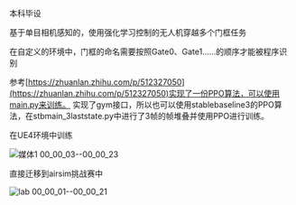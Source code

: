 本科毕设

基于单目相机感知的，使用强化学习控制的无人机穿越多个门框任务

在自定义的环境中，门框的命名需要按照Gate0、Gate1……的顺序才能被程序识别

参考[https://zhuanlan.zhihu.com/p/512327050](https://zhuanlan.zhihu.com/p/512327050)实现了一份PPO算法，可以使用main.py来训练。
实现了gym接口，所以也可以使用stablebaseline3的PPO算法，在stbmain_3laststate.py中进行了3帧的帧堆叠并使用PPO进行训练。

在UE4环境中训练

![媒体1 00_00_03--00_00_23](https://github.com/user-attachments/assets/ebff97e6-cef3-4e95-bd9b-bac7cdb2db1e)

直接迁移到airsim挑战赛中

![lab 00_00_01--00_00_21](https://github.com/user-attachments/assets/998618a2-5d02-44f4-bfee-f0b5e202f6ab)
